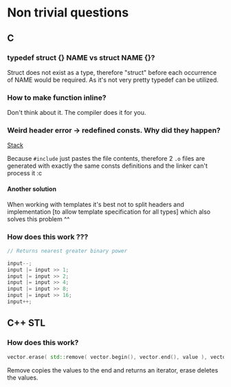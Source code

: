 # Non trivial questions

## C

### typedef struct {} NAME vs struct NAME {}?

Struct does not exist as a type, therefore "struct" before each occurrence of NAME would be required. As it's not very pretty typedef can be utilized.

### How to make function inline?

Don't think about it. The compiler does it for you.

### Weird header error -> redefined consts. Why did they happen?

[Stack](https://stackoverflow.com/questions/24216008/multiple-definition-of-const-variables-at-header-file)

Because `#include` just pastes the file contents, therefore 2 `.o` files are generated with exactly the same consts definitions and the linker can't process it :c

#### Another solution

When working with templates it's best not to split headers and implementation [to allow template specification for all types] which also solves this problem ^^

### How does this work ???

```c
// Returns nearest greater binary power

input--;
input |= input >> 1;
input |= input >> 2;
input |= input >> 4;
input |= input >> 8;
input |= input >> 16;
input++;
```

## C++ STL

### How does this work?

```cpp
vector.erase( std::remove( vector.begin(), vector.end(), value ), vector.end() );
```

Remove copies the values to the end and returns an iterator, erase deletes the values.
